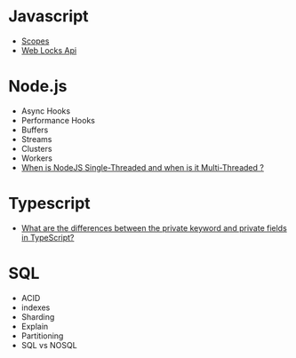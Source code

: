# Javascript
- [Scopes](javascript/scope.md)
- [Web Locks Api](javascript/web_locks_api.md)

# Node.js
- Async Hooks
- Performance Hooks
- Buffers
- Streams
- Clusters
- Workers
-  [When is NodeJS Single-Threaded and when is it Multi-Threaded ?](nodejs/threads.md)



# Typescript
- [What are the differences between the private keyword and private fields in TypeScript?](typescript/private_fields.md)

# SQL
- ACID
- indexes
- Sharding
- Explain
- Partitioning
- SQL vs NOSQL
